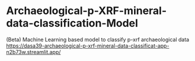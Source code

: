 # Archaeological-p-XRF-mineral-data-classification-Model
 (Beta) Machine Learning based model to classify p-xrf archaeological data https://dasa39-archaeological-p-xrf-mineral-data-classificat-app-n2b73w.streamlit.app/
